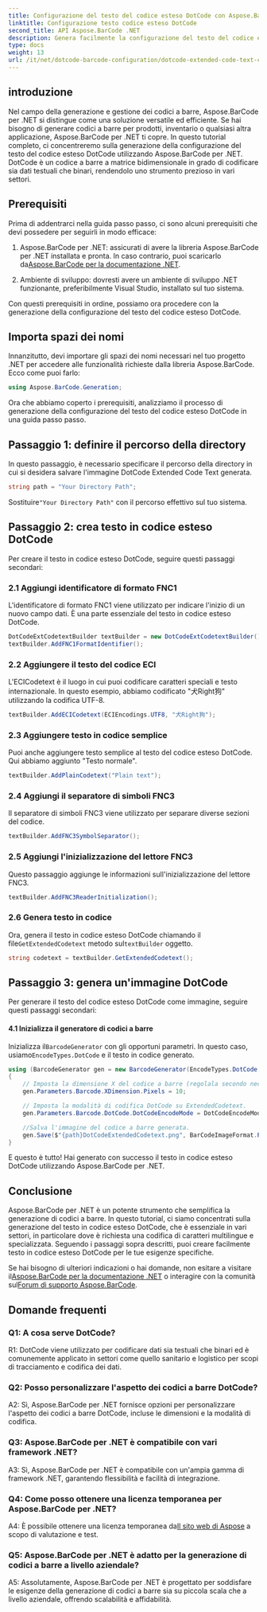 ```yaml
---
title: Configurazione del testo del codice esteso DotCode con Aspose.BarCode per .NET
linktitle: Configurazione testo codice esteso DotCode
second_title: API Aspose.BarCode .NET
description: Genera facilmente la configurazione del testo del codice esteso DotCode utilizzando Aspose.BarCode per .NET. Segui la nostra guida passo passo per una creazione efficiente di codici a barre.
type: docs
weight: 13
url: /it/net/dotcode-barcode-configuration/dotcode-extended-code-text-configuration/
---
```

## introduzione

Nel campo della generazione e gestione dei codici a barre, Aspose.BarCode per .NET si distingue come una soluzione versatile ed efficiente. Se hai bisogno di generare codici a barre per prodotti, inventario o qualsiasi altra applicazione, Aspose.BarCode per .NET ti copre. In questo tutorial completo, ci concentreremo sulla generazione della configurazione del testo del codice esteso DotCode utilizzando Aspose.BarCode per .NET. DotCode è un codice a barre a matrice bidimensionale in grado di codificare sia dati testuali che binari, rendendolo uno strumento prezioso in vari settori.

## Prerequisiti

Prima di addentrarci nella guida passo passo, ci sono alcuni prerequisiti che devi possedere per seguirli in modo efficace:

1.  Aspose.BarCode per .NET: assicurati di avere la libreria Aspose.BarCode per .NET installata e pronta. In caso contrario, puoi scaricarlo da[Aspose.BarCode per la documentazione .NET](https://reference.aspose.com/barcode/net/).

2. Ambiente di sviluppo: dovresti avere un ambiente di sviluppo .NET funzionante, preferibilmente Visual Studio, installato sul tuo sistema.

Con questi prerequisiti in ordine, possiamo ora procedere con la generazione della configurazione del testo del codice esteso DotCode.

## Importa spazi dei nomi

Innanzitutto, devi importare gli spazi dei nomi necessari nel tuo progetto .NET per accedere alle funzionalità richieste dalla libreria Aspose.BarCode. Ecco come puoi farlo:


```csharp
using Aspose.BarCode.Generation;
```

Ora che abbiamo coperto i prerequisiti, analizziamo il processo di generazione della configurazione del testo del codice esteso DotCode in una guida passo passo.



## Passaggio 1: definire il percorso della directory

In questo passaggio, è necessario specificare il percorso della directory in cui si desidera salvare l'immagine DotCode Extended Code Text generata.

```csharp
string path = "Your Directory Path";
```

 Sostituire`"Your Directory Path"` con il percorso effettivo sul tuo sistema.

## Passaggio 2: crea testo in codice esteso DotCode

Per creare il testo in codice esteso DotCode, seguire questi passaggi secondari:

### 2.1 Aggiungi identificatore di formato FNC1

L'identificatore di formato FNC1 viene utilizzato per indicare l'inizio di un nuovo campo dati. È una parte essenziale del testo in codice esteso DotCode.

```csharp
DotCodeExtCodetextBuilder textBuilder = new DotCodeExtCodetextBuilder();
textBuilder.AddFNC1FormatIdentifier();
```

### 2.2 Aggiungere il testo del codice ECI

L'ECICodetext è il luogo in cui puoi codificare caratteri speciali e testo internazionale. In questo esempio, abbiamo codificato "犬Right狗" utilizzando la codifica UTF-8.

```csharp
textBuilder.AddECICodetext(ECIEncodings.UTF8, "犬Right狗");
```

### 2.3 Aggiungere testo in codice semplice

Puoi anche aggiungere testo semplice al testo del codice esteso DotCode. Qui abbiamo aggiunto "Testo normale".

```csharp
textBuilder.AddPlainCodetext("Plain text");
```

### 2.4 Aggiungi il separatore di simboli FNC3

Il separatore di simboli FNC3 viene utilizzato per separare diverse sezioni del codice.

```csharp
textBuilder.AddFNC3SymbolSeparator();
```

### 2.5 Aggiungi l'inizializzazione del lettore FNC3

Questo passaggio aggiunge le informazioni sull'inizializzazione del lettore FNC3.

```csharp
textBuilder.AddFNC3ReaderInitialization();
```

### 2.6 Genera testo in codice

 Ora, genera il testo in codice esteso DotCode chiamando il file`GetExtendedCodetext` metodo sul`textBuilder` oggetto.

```csharp
string codetext = textBuilder.GetExtendedCodetext();
```

## Passaggio 3: genera un'immagine DotCode

Per generare il testo del codice esteso DotCode come immagine, seguire questi passaggi secondari:

#### 4.1 Inizializza il generatore di codici a barre

 Inizializza il`BarcodeGenerator` con gli opportuni parametri. In questo caso, usiamo`EncodeTypes.DotCode` e il testo in codice generato.

```csharp
using (BarcodeGenerator gen = new BarcodeGenerator(EncodeTypes.DotCode, codetext))
{
    // Imposta la dimensione X del codice a barre (regolala secondo necessità).
    gen.Parameters.Barcode.XDimension.Pixels = 10;

    // Imposta la modalità di codifica DotCode su ExtendedCodetext.
    gen.Parameters.Barcode.DotCode.DotCodeEncodeMode = DotCodeEncodeMode.ExtendedCodetext;

    //Salva l'immagine del codice a barre generata.
    gen.Save($"{path}DotCodeExtendedCodetext.png", BarCodeImageFormat.Png);
}
```

E questo è tutto! Hai generato con successo il testo in codice esteso DotCode utilizzando Aspose.BarCode per .NET.

## Conclusione

Aspose.BarCode per .NET è un potente strumento che semplifica la generazione di codici a barre. In questo tutorial, ci siamo concentrati sulla generazione del testo in codice esteso DotCode, che è essenziale in vari settori, in particolare dove è richiesta una codifica di caratteri multilingue e specializzata. Seguendo i passaggi sopra descritti, puoi creare facilmente testo in codice esteso DotCode per le tue esigenze specifiche.

 Se hai bisogno di ulteriori indicazioni o hai domande, non esitare a visitare il[Aspose.BarCode per la documentazione .NET](https://reference.aspose.com/barcode/net/) o interagire con la comunità sul[Forum di supporto Aspose.BarCode](https://forum.aspose.com/c/barcode/13).

## Domande frequenti

### Q1: A cosa serve DotCode?

R1: DotCode viene utilizzato per codificare dati sia testuali che binari ed è comunemente applicato in settori come quello sanitario e logistico per scopi di tracciamento e codifica dei dati.

### Q2: Posso personalizzare l'aspetto dei codici a barre DotCode?

A2: Sì, Aspose.BarCode per .NET fornisce opzioni per personalizzare l'aspetto dei codici a barre DotCode, incluse le dimensioni e la modalità di codifica.

### Q3: Aspose.BarCode per .NET è compatibile con vari framework .NET?

A3: Sì, Aspose.BarCode per .NET è compatibile con un'ampia gamma di framework .NET, garantendo flessibilità e facilità di integrazione.

### Q4: Come posso ottenere una licenza temporanea per Aspose.BarCode per .NET?

 A4: È possibile ottenere una licenza temporanea da[Il sito web di Aspose](https://purchase.aspose.com/temporary-license/) a scopo di valutazione e test.

### Q5: Aspose.BarCode per .NET è adatto per la generazione di codici a barre a livello aziendale?

A5: Assolutamente, Aspose.BarCode per .NET è progettato per soddisfare le esigenze della generazione di codici a barre sia su piccola scala che a livello aziendale, offrendo scalabilità e affidabilità.